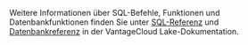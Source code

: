 Weitere Informationen über SQL-Befehle, Funktionen und Datenbankfunktionen finden Sie unter [SQL-Referenz](https://docs.teradata.com/access/sources/dita/topic?dita:topicPath=pea1690328177947.dita&utm_source=console&utm_medium=iph) und [Datenbankreferenz](https://docs.teradata.com/access/sources/dita/topic?dita:mapPath=phg1621910019905.ditamap&dita:ditavalPath=pny1626732985837.ditaval&dita:topicPath=iuu1631208554799.dita&utm_source=console&utm_medium=iph) in der VantageCloud Lake-Dokumentation.

